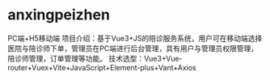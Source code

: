 # anxingpeizhen
PC端+H5移动端 项目介绍：基于Vue3+JS的陪诊服务系统，用户可在移动端选择医院与陪诊师下单，管理员在PC端进行后台管理，具有用户与管理员权限管理，陪诊师管理，订单管理等功能。 技术选型：Vue3+Vue-router+Vuex+Vite+JavaScript+Element-plus+Vant+Axios
